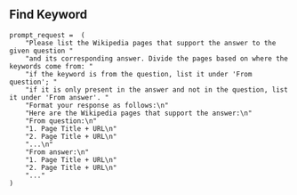 ## Find Keyword  
    prompt_request =  (
        "Please list the Wikipedia pages that support the answer to the given question "
        "and its corresponding answer. Divide the pages based on where the keywords come from: "
        "if the keyword is from the question, list it under 'From question'; "
        "if it is only present in the answer and not in the question, list it under 'From answer'. "
        "Format your response as follows:\n"
        "Here are the Wikipedia pages that support the answer:\n"
        "From question:\n"
        "1. Page Title + URL\n"
        "2. Page Title + URL\n"
        "...\n"
        "From answer:\n"
        "1. Page Title + URL\n"
        "2. Page Title + URL\n"
        "..."
    )

